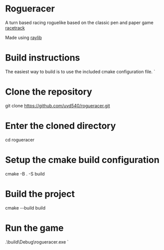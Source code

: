 # Rogueracer
A turn based racing roguelike based on the classic pen and paper game [racetrack](https://en.wikipedia.org/wiki/Racetrack_(game))

Made using [raylib](http://raylib.com)

# Build instructions
The easiest way to build is to use the included cmake configuration file.
`
  # Clone the repository
  git clone https://github.com/uvd540/rogueracer.git
  # Enter the cloned directory
  cd rogueracer
  # Setup the cmake build configuration
  cmake -B . -S build
  # Build the project
  cmake --build build
  # Run the game
  .\build\Debug\rogueracer.exe
`
